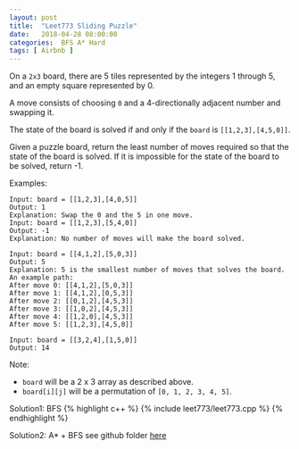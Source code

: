 ```yaml
---
layout: post
title:  "Leet773 Sliding Puzzle"
date:   2018-04-28 08:00:00
categories:  BFS A* Hard
tags: [ Airbnb ]
---
```


On a `2x3` board, there are 5 tiles represented by the integers 1 through 5, and an empty square represented by 0.

A move consists of choosing `0` and a 4-directionally adjacent number and swapping it.

The state of the board is solved if and only if the `board` is `[[1,2,3],[4,5,0]]`.

Given a puzzle board, return the least number of moves required so that the state of the board is solved. If it is impossible for the state of the board to be solved, return -1.

Examples:
```
Input: board = [[1,2,3],[4,0,5]]
Output: 1
Explanation: Swap the 0 and the 5 in one move.
Input: board = [[1,2,3],[5,4,0]]
Output: -1
Explanation: No number of moves will make the board solved.
```

```
Input: board = [[4,1,2],[5,0,3]]
Output: 5
Explanation: 5 is the smallest number of moves that solves the board.
An example path:
After move 0: [[4,1,2],[5,0,3]]
After move 1: [[4,1,2],[0,5,3]]
After move 2: [[0,1,2],[4,5,3]]
After move 3: [[1,0,2],[4,5,3]]
After move 4: [[1,2,0],[4,5,3]]
After move 5: [[1,2,3],[4,5,0]]
```

```
Input: board = [[3,2,4],[1,5,0]]
Output: 14
```

Note:
* `board` will be a 2 x 3 array as described above.
* `board[i][j]` will be a permutation of `[0, 1, 2, 3, 4, 5]`.

Solution1: BFS
{% highlight c++ %}
{% include leet773/leet773.cpp %}
{% endhighlight %}

Solution2: A* + BFS
see github folder [here](https://github.com/mingdaz/Coursera/tree/master/Algorithms/1_PartI/week4/8puzzle)

